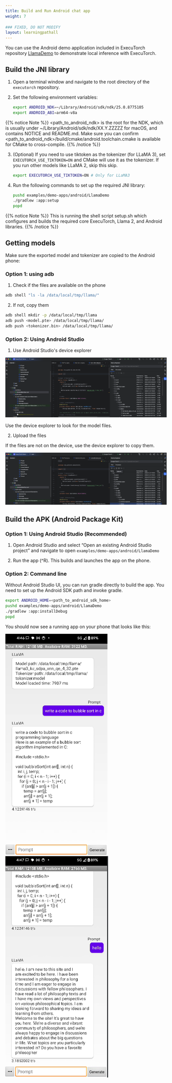 ```yaml
---
title: Build and Run Android chat app
weight: 7

### FIXED, DO NOT MODIFY
layout: learningpathall
---
```


You can use the Android demo application included in ExecuTorch repository [LlamaDemo](https://github.com/pytorch/executorch/tree/main/examples/demo-apps/android/LlamaDemo) to demonstrate local inference with ExecuTorch.

## Build the JNI library

1. Open a terminal window and navigate to the root directory of the `executorch` repository.

2. Set the following environment variables:

    ``` bash
    export ANDROID_NDK=~/Library/Android/sdk/ndk/25.0.8775105
    export ANDROID_ABI=arm64-v8a
    ```

{{% notice Note %}}
<path_to_android_ndk> is the root for the NDK, which is usually under ~/Library/Android/sdk/ndk/XX.Y.ZZZZZ for macOS, and contains NOTICE and README.md. Make sure you can confirm <path_to_android_ndk>/build/cmake/android.toolchain.cmake is available for CMake to cross-compile.
{{% /notice %}}

3. (Optional) If you need to use tiktoken as the tokenizer (for LLaMA 3), set `EXECUTORCH_USE_TIKTOKEN=ON` and CMake will use it as the tokenizer. If you run other models like LLaMA 2, skip this skip.

    ``` bash
    export EXECUTORCH_USE_TIKTOKEN=ON # Only for LLaMA3
    ```

4. Run the following commands to set up the required JNI library:

    ``` bash
    pushd examples/demo-apps/android/LlamaDemo
    ./gradlew :app:setup
    popd
    ```

{{% notice Note %}}
This is running the shell script setup.sh which configures and builds the required core ExecuTorch, Llama 2, and Android libraries. 
{{% /notice %}}

## Getting models

Make sure the exported model and tokenizer are copied to the Android phone:

### Option 1: using adb

1. Check if the files are available on the phone

``` bash
adb shell "ls -la /data/local/tmp/llama/"
```

2. If not, copy them

``` bash
adb shell mkdir -p /data/local/tmp/llama
adb push <model.pte> /data/local/tmp/llama/
adb push <tokenizer.bin> /data/local/tmp/llama/
```

### Option 2: Using Android Studio

1. Use Android Studio's device explorer

![Device Explorer](device-explorer.png "Figure 1. Android Studio Device Explorer")

Use the device explorer to look for the model files.

2. Upload the files

If the files are not on the device, use the device explorer to copy them. 

![Files Upload](device-explorer-upload.png "Figure 2. Android Studio upload files using Device Explorer")

## Build the APK (Android Package Kit)

### Option 1: Using Android Studio (Recommended)

1. Open Android Studio and select “Open an existing Android Studio project” and navigate to open `examples/demo-apps/android/LlamaDemo`

2. Run the app (^R). This builds and launches the app on the phone.

### Option 2: Command line

Without Android Studio UI, you can run gradle directly to build the app. You need to set up the Android SDK path and invoke gradle.

``` bash
export ANDROID_HOME=<path_to_android_sdk_home>
pushd examples/demo-apps/android/LlamaDemo
./gradlew :app:installDebug
popd
```

You should now see a running app on your phone that looks like this:

![First example prompt](example-prompt-1.png)
![Second example prompt](example-prompt-2.png)
